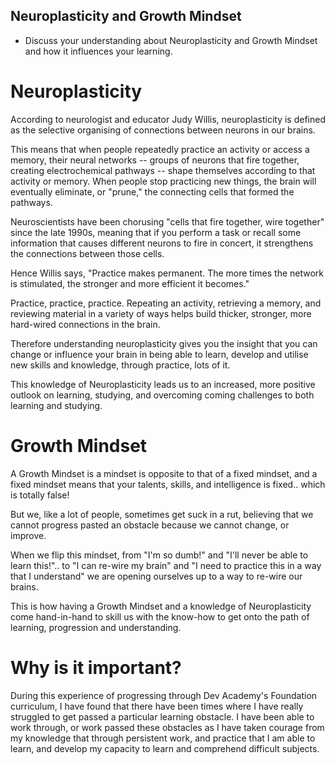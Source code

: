 Neuroplasticity and Growth Mindset
----------------------------------

- Discuss your understanding about Neuroplasticity and Growth Mindset and how it influences your learning.


# Neuroplasticity

According to neurologist and educator Judy Willis, neuroplasticity is defined as the selective organising of connections between neurons in our brains.

This means that when people repeatedly practice an activity or access a memory, their neural networks -- groups of neurons that fire together, creating electrochemical pathways -- shape themselves according to that activity or memory. When people stop practicing new things, the brain will eventually eliminate, or "prune," the connecting cells that formed the pathways.

Neuroscientists have been chorusing "cells that fire together, wire together" since the late 1990s, meaning that if you perform a task or recall some information that causes different neurons to fire in concert, it strengthens the connections between those cells.

Hence Willis says, "Practice makes permanent. The more times the network is stimulated, the stronger and more efficient it becomes."

Practice, practice, practice. Repeating an activity, retrieving a memory, and reviewing material in a variety of ways helps build thicker, stronger, more hard-wired connections in the brain.

Therefore understanding neuroplasticity gives you the insight that you can change or influence your brain in being able to learn, develop and utilise new skills and knowledge, through practice, lots of it.

This knowledge of Neuroplasticity leads us to an increased, more positive outlook on learning, studying, and overcoming coming challenges to both learning and studying. 

# Growth Mindset

A Growth Mindset is a mindset is opposite to that of a fixed mindset, and a fixed mindset means that your talents, skills, and intelligence is fixed.. which is totally false!

But we, like a lot of people, sometimes get suck in a rut, believing that we cannot progress pasted an obstacle because we cannot change, or improve. 

When we flip this mindset, from "I'm so dumb!" and "I'll never be able to learn this!".. to "I can re-wire my brain" and "I need to practice this in a way that I understand" we are opening ourselves up to a way to re-wire our brains.

This is how having a Growth Mindset and a knowledge of Neuroplasticity come hand-in-hand to skill us with the know-how to get onto the path of learning, progression and understanding. 

# Why is it important?

During this experience of progressing through Dev Academy's Foundation curriculum, I have found that there have been times where I have really struggled to get passed a particular learning obstacle. I have been able to work through, or work passed these obstacles as I have taken courage from my knowledge that through persistent work, and practice that I am able to learn, and develop my capacity to learn and comprehend difficult subjects.  